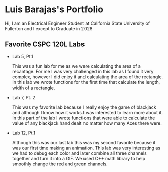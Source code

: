 # Luis Barajas's Portfolio 

Hi, I am an Electrical Engineer Student at California State University of Fullerton and I except to Graduate in 2028

## Favorite CSPC 120L Labs

* Lab 5, Pt.1
  
  This was a fun lab for me as we were calculating the area of a recantage. For me I was very challenged in this lab as I found it very complex, however I did enjoy it and calculating the area of the rectangle. In this lab we wrote functions for the first time that calculate the length, width of a rectangle.

* Lab 7, Pt. 2
  
  This was my favorite lab because I really enjoy the game of blackjack and although I know how it works.I was interested to learn more about it. In this part of the lab I wrote functions that were able to calculate the value of any blackjack hand dealt no matter how many Aces there were.

* Lab 12, Pt.1
  
  Although this was our last lab this was my second favorite because it was our first time making an animation. This lab was very interesting as we had to debug each color and later combine all three channels together and turn it into a GIF. We used C++ math library to help smoothly change the red and green channels. 
